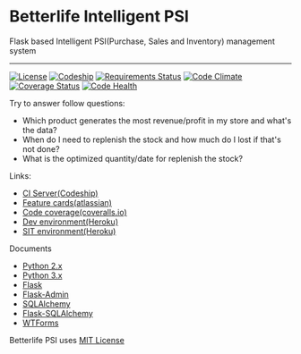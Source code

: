 
# Betterlife Intelligent PSI

Flask based Intelligent PSI(Purchase, Sales and Inventory) management system

----
[![License](http://img.shields.io/:license-mit-blue.svg)](http://doge.mit-license.org)
[![Codeship](https://img.shields.io/codeship/d6c1ddd0-16a3-0132-5f85-2e35c05e22b1/master.svg)](https://codeship.com/projects/87463)
[![Requirements Status](https://requires.io/github/betterlife/flask-psi/requirements.svg?branch=master)](https://requires.io/github/betterlife/flask-psi/requirements/?branch=master)
[![Code Climate](https://codeclimate.com/github/betterlife/flask-erp/badges/gpa.svg)](https://codeclimate.com/github/betterlife/flask-erp)
[![Coverage Status](https://coveralls.io/repos/betterlife/flask-erp/badge.svg?branch=HEAD&service=github)](https://coveralls.io/github/betterlife/flask-erp?branch=HEAD)
[![Code Health](https://landscape.io/github/betterlife/flask-psi/master/landscape.svg?style=flat)](https://landscape.io/github/betterlife/flask-psi/master)


Try to answer follow questions:

  - Which product generates the most revenue/profit in my store and what's the data?
  - When do I need to replenish the stock and how much do I lost if that's not done?
  - What is the optimized quantity/date for replenish the stock?


Links:

  - [CI Server(Codeship)](https://codeship.com/projects/87463)
  - [Feature cards(atlassian)](https://betterlife.atlassian.net)
  - [Code coverage(coveralls.io)](https://coveralls.io/github/betterlife/flask-erp)
  - [Dev environment(Heroku)](http://betterlife-flask-dev.herokuapp.com/)
  - [SIT environment(Heroku)](http://betterlife-flask.herokuapp.com/)

Documents
  - [Python 2.x](https://docs.python.org/2/)
  - [Python 3.x](https://docs.python.org/3/)
  - [Flask](http://flask.pocoo.org/docs/dev/)
  - [Flask-Admin](http://flask-admin.readthedocs.org/en/latest/)
  - [SQLAlchemy](http://docs.sqlalchemy.org/en/rel_1_0/)
  - [Flask-SQLAlchemy](https://pythonhosted.org/Flask-SQLAlchemy/index.html)
  - [WTForms](http://wtforms.readthedocs.org/en/latest/forms.html)


Betterlife PSI uses [MIT License](https://github.com/betterlife/flask-psi/blob/master/LICENSE)
